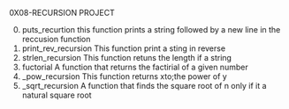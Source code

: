 0X08-RECURSION PROJECT

0. puts_recurtion
this function prints a string followed by a new line in the reccusion function
1. print_rev_recursion
This function print a sting in reverse
2. strlen_recursion
This function retuns the length if a string
3. fuctorial
A function that returns the factirial of a given number
4. _pow_recursion
This function returns xto;the power of y
5. _sqrt_recursion
A function that finds the square root of n only if it a natural square root
